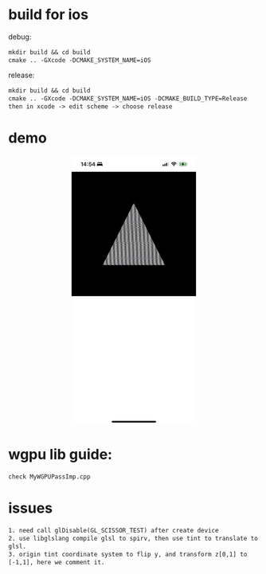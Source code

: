 

# build for ios


debug:

    mkdir build && cd build
    cmake .. -GXcode -DCMAKE_SYSTEM_NAME=iOS

release:

    mkdir build && cd build
    cmake .. -GXcode -DCMAKE_SYSTEM_NAME=iOS -DCMAKE_BUILD_TYPE=Release
    then in xcode -> edit scheme -> choose release


# demo

<p align="center" width="100%">
    <img width="250px" src="asset/img/demo.jpg"> 
</p>

<!-- 
![iOS_demo_image](asset/img/demo.jpg)

<style type="text/css">
    img {
        width: 250px;
        align: "center";
    }
</style>
-->


# wgpu lib guide:

    check MyWGPUPassImp.cpp


# issues

    1. need call glDisable(GL_SCISSOR_TEST) after create device
    2. use libglslang compile glsl to spirv, then use tint to translate to glsl.
    3. origin tint coordinate system to flip y, and transform z[0,1] to [-1,1], here we comment it.
    





        

        


       

        
        



